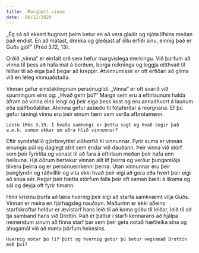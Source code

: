 ```yaml
---
title:  Margþætt vinna
date:  06/12/2020
---
```


„Ég sá að ekkert hugnast þeim betur en að vera glaðir og njóta lífsins meðan það endist. En að matast, drekka og gleðjast af öllu erfiði sínu, einnig það er Guðs gjöf“ (Préd 3.12, 13).

Orðið „vinna“ er einfalt orð sem hefur margvíslega merkingu. Við þurfum að vinna til þess að hafa mat á borðum, borga reikninga og leggja eitthvað til hliðar til að eiga það þegar að kreppir. Atvinnumissir er oft erfiðari að glíma við en léleg vinnuaðstaða.

Vinnan gefur einstaklingnum persónugildi. „Vinna“ er oft svarið við spurningum eins og: „Hvað gerir þú?“ Margir sem eru á eftirlaunum halda áfram að vinna eins lengi og þeir eiga þess kost og eru annaðhvort á launum eða sjálfboðaliðar. Atvinna gefur ástæðu til fótaferðar á morgnana. Ef þú gefur táningi vinnu eru þeir einum færri sem verða afbrotamenn.

`Lestu 1Mós 3.19. Í hvaða samhengi er þetta sagt og hvað segir það a.m.k. sumum okkar um aðra hlið vinnunnar?`

Eftir syndafallið gjörbreyttist viðhorfið til vinnunnar. Fyrir suma er vinnan einungis púl og daglegt strit sem endar við dauðann. Þeir vinna við störf sem þeir fyrirlíta og vonast til að fara á eftirlaun meðan þeir hafa enn heilsuna. Hjá öðrum hertekur vinnan allt líf þeirra og verður þungamiðja tilveru þeirra og er persónueinkenni þeirra. Utan vinnunnar eru þeir þunglyndir og ráðvilltir og vita ekki hvað þeir eigi að gera eða hvert þeir eigi að snúa sér. Þegar þeir hætta störfum falla þeir oft saman bæði á líkama og sál og deyja oft fyrir tímann.

Hinir kristnu þurfa að læra hvernig þeir eigi að starfa samkvæmt vilja Guðs. Vinnan er meira en fjárhagsleg nauðsyn. Maðurinn er ekki aðeins starfskraftur heldur er ævistarf hans leið til að koma góðu til leiðar, leið til að tjá samband hans við Drottin. Það er þáttur í starfi kennarans að hjálpa nemendum sínum að finna starf þar sem þeir geta notað hæfileika sína og áhugamál við að mæta þörfum heimsins.

`Hvernig notar þú líf þitt og hvernig getur þú betur vegsamað Drottin með því?`